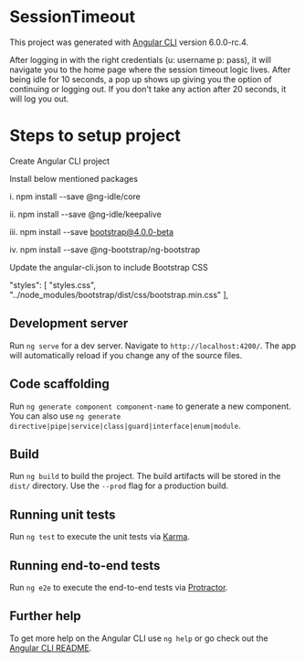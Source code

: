 # SessionTimeout

This project was generated with [Angular CLI](https://github.com/angular/angular-cli) version 6.0.0-rc.4.


After logging in with the right credentials (u: username p: pass), it will navigate you to the home page where the session timeout logic lives. After being idle for 10 seconds, a pop up shows up giving you the option of continuing or logging out. If you don't take any action after 20 seconds, it will log you out. 

# Steps to setup project

Create Angular CLI project

Install below mentioned packages

i. npm install --save @ng-idle/core

ii. npm install --save @ng-idle/keepalive

iii. npm install --save bootstrap@4.0.0-beta

iv. npm install --save @ng-bootstrap/ng-bootstrap

Update the angular-cli.json to include Bootstrap CSS

"styles": [ "styles.css", "../node_modules/bootstrap/dist/css/bootstrap.min.css" ],

## Development server

Run `ng serve` for a dev server. Navigate to `http://localhost:4200/`. The app will automatically reload if you change any of the source files.

## Code scaffolding

Run `ng generate component component-name` to generate a new component. You can also use `ng generate directive|pipe|service|class|guard|interface|enum|module`.

## Build

Run `ng build` to build the project. The build artifacts will be stored in the `dist/` directory. Use the `--prod` flag for a production build.

## Running unit tests

Run `ng test` to execute the unit tests via [Karma](https://karma-runner.github.io).

## Running end-to-end tests

Run `ng e2e` to execute the end-to-end tests via [Protractor](http://www.protractortest.org/).

## Further help

To get more help on the Angular CLI use `ng help` or go check out the [Angular CLI README](https://github.com/angular/angular-cli/blob/master/README.md).
